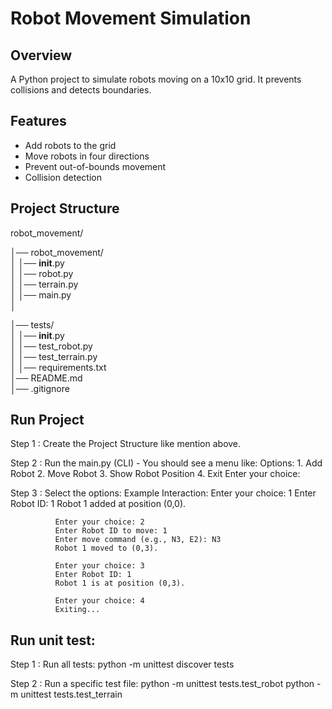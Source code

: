 # Robot Movement Simulation

## Overview
A Python project to simulate robots moving on a 10x10 grid. It prevents collisions and detects boundaries.

## Features
- Add robots to the grid
- Move robots in four directions
- Prevent out-of-bounds movement
- Collision detection

## Project Structure

robot_movement/

│── robot_movement/         
│   │── __init__.py         
│   │── robot.py            
│   │── terrain.py          
│   │── main.py             
│

│── tests/                  
│   │── __init__.py         
│   │── test_robot.py       
│   │── test_terrain.py  
│
│── requirements.txt        
│── README.md               
│── .gitignore    


## Run Project 
 Step 1 : Create the Project Structure like mention above.
 
 Step 2 : Run the main.py (CLI)
            - You should see a menu like:
               Options:
                 1. Add Robot
                 2. Move Robot
                 3. Show Robot Position
                 4. Exit
                 Enter your choice:

Step 3 : Select the options:
            Example Interaction:
              Enter your choice: 1
              Enter Robot ID: 1
              Robot 1 added at position (0,0).

              Enter your choice: 2
              Enter Robot ID to move: 1
              Enter move command (e.g., N3, E2): N3
              Robot 1 moved to (0,3).

              Enter your choice: 3
              Enter Robot ID: 1
              Robot 1 is at position (0,3).

              Enter your choice: 4
              Exiting...

## Run unit test:
Step 1 : Run all tests:
           python -m unittest discover tests
           
Step 2 : Run a specific test file:
           python -m unittest tests.test_robot
           python -m unittest tests.test_terrain


